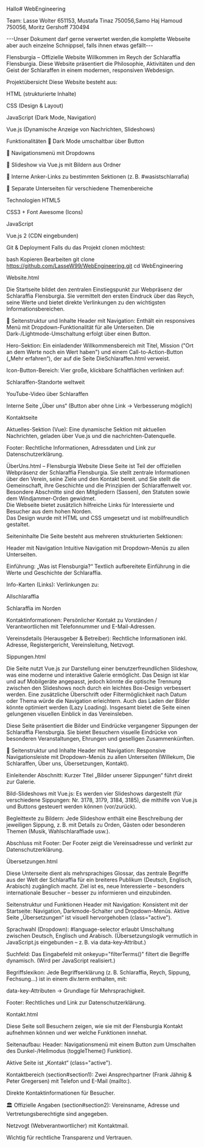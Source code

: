 Hallo# WebEngineering



Team: Lasse Wolter 651153, Mustafa Tinaz 750056,Samo Haj Hamoud 750056, Moritz Gershoff 730494

---Unser Dokument darf gerne verwertet werden,die komplette Webseite aber auch einzelne Schnippsel, falls ihnen etwas gefällt---

Flensburgia – Offizielle Website
Willkommen im Reych der Schlaraffia Flensburgia. Diese Website präsentiert die Philosophie, Aktivitäten und den Geist der Schlaraffen in einem modernen, responsiven Webdesign.

Projektübersicht
Diese Website besteht aus:

HTML (strukturierte Inhalte)

CSS (Design & Layout)

JavaScript (Dark Mode, Navigation)

Vue.js (Dynamische Anzeige von Nachrichten, Slideshows)

 Funktionalitäten
🌙 Dark Mode umschaltbar über Button

🧭 Navigationsmenü mit Dropdowns

🔁 Slideshow via Vue.js mit Bildern aus Ordner

🔗 Interne Anker-Links zu bestimmten Sektionen (z. B. #wasistschlarrafia)

📄 Separate Unterseiten für verschiedene Themenbereiche

Technologien
HTML5

CSS3 + Font Awesome (Icons)

JavaScript

Vue.js 2 (CDN eingebunden)

 Git & Deployment
Falls du das Projekt clonen möchtest:

bash
Kopieren
Bearbeiten
git clone https://github.com/LasseW99/WebEngineering.git
cd WebEngineering


Website.html

Die Startseite bildet den zentralen Einstiegspunkt zur Webpräsenz der Schlaraffia Flensburgia. Sie vermittelt den ersten Eindruck über das Reych, seine Werte und bietet direkte Verlinkungen zu den wichtigsten Informationsbereichen.

🔧 Seitenstruktur und Inhalte
Header mit Navigation:
Enthält ein responsives Menü mit Dropdown-Funktionalität für alle Unterseiten. Die Dark-/Lightmode-Umschaltung erfolgt über einen Button.

Hero-Sektion:
Ein einladender Willkommensbereich mit Titel, Mission ("Ort an dem Werte noch ein Wert haben") und einem Call-to-Action-Button („Mehr erfahren“), der auf die Seite DieSchlaraffen.html verweist.

Icon-Button-Bereich:
Vier große, klickbare Schaltflächen verlinken auf:

Schlaraffen-Standorte weltweit

YouTube-Video über Schlaraffen

Interne Seite „Über uns“ (Button aber ohne Link → Verbesserung möglich)

Kontaktseite

Aktuelles-Sektion (Vue):
Eine dynamische Sektion mit aktuellen Nachrichten, geladen über Vue.js und die nachrichten-Datenquelle.

Footer:
Rechtliche Informationen, Adressdaten und Link zur Datenschutzerklärung.

ÜberUns.html – Flensburgia Website
Diese Seite ist Teil der offiziellen Webpräsenz der Schlaraffia Flensburgia. Sie stellt zentrale Informationen über den Verein, seine Ziele und den Kontakt bereit.
und Sie stellt die Gemeinschaft, ihre Geschichte und die Prinzipien der Schlaraffenwelt vor.  
Besondere Abschnitte sind den Mitgliedern (Sassen), den Statuten sowie dem Windjammer-Orden gewidmet.  
Die Webseite bietet zusätzlich hilfreiche Links für Interessierte und Besucher aus dem hohen Norden.  
Das Design wurde mit HTML und CSS umgesetzt und ist mobilfreundlich gestaltet.

Seiteninhalte
Die Seite besteht aus mehreren strukturierten Sektionen:

Header mit Navigation
Intuitive Navigation mit Dropdown-Menüs zu allen Unterseiten.

Einführung: „Was ist Flensburgia?“
Textlich aufbereitete Einführung in die Werte und Geschichte der Schlaraffia.

Info-Karten (Links):
Verlinkungen zu:

Allschlaraffia

Schlaraffia im Norden

Kontaktinformationen:
Persönlicher Kontakt zu Vorständen / Verantwortlichen mit Telefonnummer und E-Mail-Adressen.

Vereinsdetails (Herausgeber & Betreiber):
Rechtliche Informationen inkl. Adresse, Registergericht, Vereinsleitung, Netzvogt.


Sippungen.html

Die Seite nutzt Vue.js zur Darstellung einer benutzerfreundlichen Slideshow, was eine moderne und interaktive Galerie ermöglicht. Das Design ist klar und auf Mobilgeräte angepasst, jedoch könnte die optische Trennung zwischen den Slideshows noch durch ein leichtes Box-Design verbessert werden. Eine zusätzliche Überschrift oder Filtermöglichkeit nach Datum oder Thema würde die Navigation erleichtern. Auch das Laden der Bilder könnte optimiert werden (Lazy Loading). Insgesamt bietet die Seite einen gelungenen visuellen Einblick in das Vereinsleben.

Diese Seite präsentiert die Bilder und Eindrücke vergangener Sippungen der Schlaraffia Flensburgia. Sie bietet Besuchern visuelle Eindrücke von besonderen Veranstaltungen, Ehrungen und geselligen Zusammenkünften.

🔧 Seitenstruktur und Inhalte
Header mit Navigation:
Responsive Navigationsleiste mit Dropdown-Menüs zu allen Unterseiten (Willekum, Die Schlaraffen, Über uns, Übersetzungen, Kontakt).

Einleitender Abschnitt:
Kurzer Titel „Bilder unserer Sippungen“ führt direkt zur Galerie.

Bild-Slideshows mit Vue.js:
Es werden vier Slideshows dargestellt (für verschiedene Sippungen: Nr. 3178, 3179, 3184, 3185), die mithilfe von Vue.js und Buttons gesteuert werden können (vor/zurück).

Begleittexte zu Bildern:
Jede Slideshow enthält eine Beschreibung der jeweiligen Sippung, z. B. mit Details zu Orden, Gästen oder besonderen Themen (Musik, Wahlschlaraffiade usw.).

Abschluss mit Footer:
Der Footer zeigt die Vereinsadresse und verlinkt zur Datenschutzerklärung.



Übersetzungen.html

Diese Unterseite dient als mehrsprachiges Glossar, das zentrale Begriffe aus der Welt der Schlaraffia für ein breiteres Publikum (Deutsch, Englisch, Arabisch) zugänglich macht. Ziel ist es, neue Interessierte – besonders internationale Besucher – besser zu informieren und einzubinden.

Seitenstruktur und Funktionen
Header mit Navigation:
Konsistent mit der Startseite: Navigation, Darkmode-Schalter und Dropdown-Menüs. Aktive Seite „Übersetzungen“ ist visuell hervorgehoben (class="active").

Sprachwahl (Dropdown):
#language-selector erlaubt Umschaltung zwischen Deutsch, Englisch und Arabisch. (Übersetzungslogik vermutlich in JavaScript.js eingebunden – z. B. via data-key-Attribut.)

Suchfeld:
Das Eingabefeld mit onkeyup="filterTerms()" filtert die Begriffe dynamisch. (Wird per JavaScript realisiert.)

 Begriffslexikon:
Jede Begriffserklärung (z. B. Schlaraffia, Reych, Sippung, Fechsung...) ist in einem div.term enthalten, mit:

data-key-Attributen → Grundlage für Mehrsprachigkeit.

Footer:
Rechtliches und Link zur Datenschutzerklärung.

Kontakt.html

Diese Seite soll Besuchern zeigen, wie sie mit der Flensburgia Kontakt aufnehmen können und wer welche Funktionen innehat.

Seitenaufbau:
Header:
Navigationsmenü mit einem Button zum Umschalten des Dunkel-/Hellmodus (toggleTheme() Funktion).

Aktive Seite ist „Kontakt“ (class="active").

 Kontaktbereich (section#section1):
Zwei Ansprechpartner (Frank Jähnig & Peter Gregersen) mit Telefon und E-Mail (mailto:).

Direkte Kontaktinformationen für Besucher.

🏛️ Offizielle Angaben (section#section2):
Vereinsname, Adresse und Vertretungsberechtigte sind angegeben.

Netzvogt (Webverantwortlicher) mit Kontaktmail.

Wichtig für rechtliche Transparenz und Vertrauen.